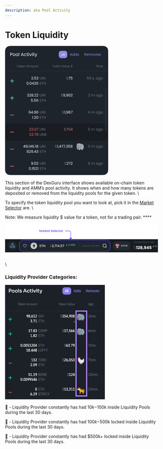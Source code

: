 ```yaml
---
description: aka Pool Activity
---
```


# Token Liquidity



![](<../../.gitbook/assets/image (13).png>)



This section of the DexGuru interface shows available on-chain token liquidity and AMM’s pool activity. It shows when and how many tokens are deposited or removed from the liquidity pools for the given token. \


To specify the token liquidity pool you want to look at, pick it in the [Market Selector](https://docs.dex.guru/features/market-selector) are. \


Note: We measure liquidity $ value for a token, not for a trading pair. ****&#x20;

![](<../../.gitbook/assets/image (15).png>)

\


### Liquidity Provider Categories:

![](<../../.gitbook/assets/Screen Shot 2022-01-18 at 9.54.51 AM.png>)

🐓 - Liquidity Provider constantly has had $10k-$100k inside Liquidity Pools during the last 30 days.

🐅 - Liquidity Provider constantly has had $100k-$500k locked inside Liquidity Pools during the last 30 days.

🐘 - Liquidity Provider constantly has had $500k+ locked inside Liquidity Pools during the last 30 days.
